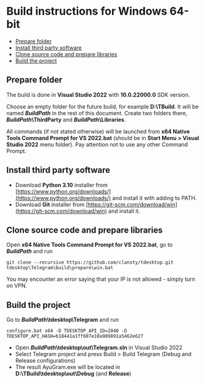 # Build instructions for Windows 64-bit

- [Prepare folder](#prepare-folder)
- [Install third party software](#install-third-party-software)
- [Clone source code and prepare libraries](#clone-source-code-and-prepare-libraries)
- [Build the project](#build-the-project)

## Prepare folder

The build is done in **Visual Studio 2022** with **10.0.22000.0** SDK version.

Choose an empty folder for the future build, for example **D:\\TBuild**. It will be named ***BuildPath*** in the rest of this document. Create two folders there, ***BuildPath*\\ThirdParty** and ***BuildPath*\\Libraries**.

All commands (if not stated otherwise) will be launched from **x64 Native Tools Command Prompt for VS 2022.bat** (should be in **Start Menu > Visual Studio 2022** menu folder). Pay attention not to use any other Command Prompt.

## Install third party software

* Download **Python 3.10** installer from [https://www.python.org/downloads/](https://www.python.org/downloads/) and install it with adding to PATH.
* Download **Git** installer from [https://git-scm.com/download/win](https://git-scm.com/download/win) and install it.

## Clone source code and prepare libraries

Open **x64 Native Tools Command Prompt for VS 2022.bat**, go to ***BuildPath*** and run

    git clone --recursive https://github.com/clansty/tdesktop.git
    tdesktop\Telegram\build\prepare\win.bat

You may encounter an error saying that your IP is not allowed - simply turn on VPN.

## Build the project

Go to ***BuildPath*\\tdesktop\\Telegram** and run

    configure.bat x64 -D TDESKTOP_API_ID=2040 -D TDESKTOP_API_HASH=b18441a1ff607e10a989891a5462e627

* Open ***BuildPath*\\tdesktop\\out\\Telegram.sln** in Visual Studio 2022
* Select Telegram project and press Build > Build Telegram (Debug and Release configurations)
* The result AyuGram.exe will be located in **D:\TBuild\tdesktop\out\Debug** (and **Release**)
